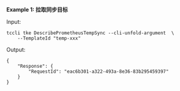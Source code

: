 **Example 1: 拉取同步目标**



Input: 

```
tccli tke DescribePrometheusTempSync --cli-unfold-argument  \
    --TemplateId "temp-xxx"
```

Output: 
```
{
    "Response": {
        "RequestId": "eac6b301-a322-493a-8e36-83b295459397"
    }
}
```

